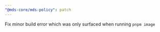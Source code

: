 ```yaml
---
"@mds-core/mds-policy": patch
---
```


Fix minor build error which was only surfaced when running `pnpm image`
